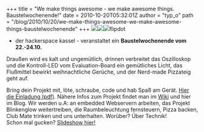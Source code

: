 +++
title = "We make things awesome - we make awesome things. Baustelwochenende!"
date = 2010-10-20T05:32:01Z
author = "typ_o"
path = "/blog/2010/10/20/we-make-things-awesome-we-make-awesome-things-baustelwochenende"
+++
[![](https://flipdot.org/blog/uploads/0230.serendipityThumb.jpg)](https://flipdot.org/blog/uploads/0230.jpg)[![](https://flipdot.org/blog/uploads/0255.serendipityThumb.jpg)](https://flipdot.org/blog/uploads/0255.jpg)[![](https://flipdot.org/blog/uploads/0020.serendipityThumb.jpg)](https://flipdot.org/blog/uploads/0020.jpg)flipdot
- der hackerspace kassel - veranstaltet ein **Baustelwochenende vom
22.-24.10.**  
  
Draußen wird es kalt und ungemütlich, drinnen verbreitet das Oszilloskop
und die Kontroll-LED vom Evaluation-Board ein gemütliches Licht, das
Flußmittel bewirkt weihnachtliche Gerüche, und der Nerd-made Pizzateig
geht auf.  
  
Bring dein Projekt mit, löte, schraube, code und hab Spaß am Gerät.
[Hier die Einladung
(pdf)](http://flipdot.org/wiki/images/6/64/2010_10_22_Bausteln2.pdf).
Nähere Infos zum Projekt findet man im
[Wiki](http://flipdot.org/wiki/index.php?title=Hallo!) und hier im Blog.
Wir werden u.A: an embedded Webservern arbeiten, das Projekt Blinkenglow
weitertreiben, die Raumbeleuchtung fernsteuern, Pizza backen, Club Mate
trinken und uns unterhalten. Worüber? Über Technik\!  
Schon mal gucken? [Slideshow
hier\!](http://flipdot.org/blog/uploads/slideshows/offtuer2010-06/)
